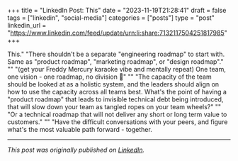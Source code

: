 +++
title = "LinkedIn Post: This"
date = "2023-11-19T21:28:41"
draft = false
tags = ["linkedin", "social-media"]
categories = ["posts"]
type = "post"
linkedin_url = "https://www.linkedin.com/feed/update/urn:li:share:7132117504251817985"
+++

This."
"There shouldn't be a separate "engineering roadmap" to start with. Same as "product roadmap", "marketing roadmap", or "design roadmap"."
""
"(get your Freddy Mercury karaoke vibe and mentally repeat) One team, one vision - one roadmap, no division 🎸"
""
"The capacity of the team should be looked at as a holistic system, and the leaders should align on how to use the capacity across all teams best. What's the point of having a "product roadmap" that leads to invisible technical debt being introduced, that will slow down your team as tangled ropes on your team wheels?"
""
"Or a technical roadmap that will not deliver any short or long term value to customers."
""
"Have the difficult conversations with your peers, and figure what's the most valuable path forward - together.

---

*This post was originally published on [LinkedIn](https://www.linkedin.com/in/adrianmoreno/recent-activity/all/).*